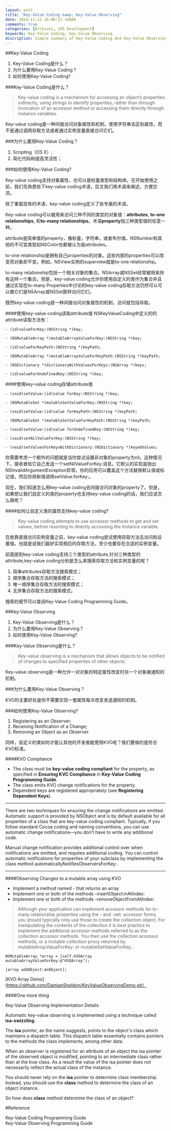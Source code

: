 ```yaml
---
layout: post
title: "Key-Value Coding &amp; Key-Value Observing"
date: 2014-11-12 16:06:13 +0800
comments: true
categories: [Archives, iOS Development]
keywords: Key-Value Coding, Key-Value Observing
discription: Simple summary of Key-Value Coding And Key-Value Observing
---
```

##Key-Value Coding
1. Key-Value Coding是什么？
2. 为什么要用Key-Value Coding？
3. 如何使用Key-Value Coding?


###Key-Value Coding是什么？
> Key-value coding is a mechanism for accessing an object’s properties indirectly, using strings to identify properties, rather than through invocation of an accessor method or accessing them directly through instance variables.

Key-value coding是一种间接访问对象属性和机制，使用字符串去区别属性，而不是通过调用存取方法或者通过实例变量直接访问它们。


###为什么要用Key-Value Coding？
1. Scripting（OS X）;
2. 简化代码和提高灵活性；

###如何使用Key-Value Coding?

Key-value coding支持对象属性，也可以是标量类型和结构体。在开始使用之前，我们先熟悉些下key-value coding术语，后文我们用术语来阐述，方便交流。

除了重载现有的术语，key-value coding定义了些专属的术语。

Key-value coding可以被用来访问三种不同的类型的对象值：**attributes**, **to-one relationships**, 和**to-many relationships**。术语**property**指三种类型值的任意一种。

attribute是简单值的property，像标量，字符串，或者布尔值。NSNumber和其他的不可变类型如NSColor也都被认为是attributes。

to-one relationship是拥有自己properties的对象。这些内部的properties可以改变而对象却不变。例如，NSView实例的superview就是to-one relationship。

to-many relationship包括一个相关对象的集合。NSArray或NSSet经常被用来持有这样一个集合。但是，key-value coding允许你使用自定义的类作为集合并且通过实现在to-many Properties中讨论的key-value coding存取方法仍然可以可以像它们是NSArray或NSSet那样访问它们。

既然key-value coding是一种间接访问对象属性的机制，访问就包括存取。

<!-- more -->

####使用key-value coding读取attribute值
NSKeyValueCoding中定义的的attribute读取方法有：

```
- (id)valueForKey:(NSString *)key;

- (NSMutableArray *)mutableArrayValueForKey:(NSString *)key;

- (id)valueForKeyPath:(NSString *)keyPath;

- (NSMutableArray *)mutableArrayValueForKeyPath:(NSString *)keyPath;

- (NSDictionary *)dictionaryWithValuesForKeys:(NSArray *)keys;

- (id)valueForUndefinedKey:(NSString *)key;

```

####使用key-value coding存储attribute值

```
- (void)setValue:(id)value forKey:(NSString *)key;

- (NSMutableSet *)mutableSetValueForKey:(NSString *)key;

- (void)setValue:(id)value forKeyPath:(NSString *)keyPath;

- (NSMutableSet *)mutableSetValueForKeyPath:(NSString *)keyPath;

- (void)setValue:(id)value forUndefinedKey:(NSString *)key;

- (void)setNilValueForKey:(NSString *)key;

- (void)setValuesForKeysWithDictionary:(NSDictionary *)keyedValues;

```

你需要考虑一个额外的问题就是当你尝试设置非对象的property为nil。这种情况下，接收者给它自己发送一个setNilValueForKey:消息。它默认的实现是抛出NSInvalidArgumentException异常。你的应用可以覆盖这个方法替换默认值或标记值，然后你用新值调用setValue:forKey:。

现在，我们知道怎么用key-value coding去间接访问对象的property了。但是，如果想让我们自定义的类的property也支持key-value coding的话，我们应该怎么做呢？

####如何让自定义类的属性支持key-value coding?

>Key-value coding attempts to use accessor methods to get and set values, before resorting to directly accessing the instance variable.

在依靠直接访问实例变量之前，key-value coding尝试使用存取方法去访问和设置值。也就是说我们最好实现相应的存取方法，至少也要存在合适的实例变量。

前面提到key-value coding支持三个类型的attribute,针对三种类型的attribute,key-value coding分别是怎么来搜索存取方法和实例变量的呢？

1. 简单attributes存取方法搜索模式；
2. 顺序集合存取方法的搜索模式；
3. 唯一顺序集合存取方法的搜索模式；
4. 无序集合存取方法的搜索模式。

搜索的细节可以查阅Key-Value Coding Programming Guide。


##Key-Value Observing

1. Key-Value Observing是什么？
2. 为什么要用Key-Value Observing？
3. 如何使用Key-Value Observing?

###Key-Value Observing是什么？

>Key-value observing is a mechanism that allows objects to be notified of changes to specified properties of other objects.

Key-value observing是一种允许一对对象的特定属性改变时另一个对象被通知的机制。


###为什么要用Key-Value Observing？

KVO的主要好处是你不需要实现一套属性每次改变发送通知的机制。

###如何使用Key-Value Observing?

1. Registering as an Observer;
2. Receiving Notification of a Change;
3. Removing an Object as an Observer.

同样，自定义的类如何才能让其他的开发者能使用KVO呢？我们要做的是符合KVO标准。

####KVO Compliance

* The class must be **key-value coding compliant** for the property, as specified in **Ensuring KVC Compliance** in **Key-Value Coding Programming Guide**.
* The class emits KVO change notifications for the property.
* Dependent keys are registered appropriately (see **Registering Dependent Keys**).

---
There are two techniques for ensuring the change notifications are emitted. Automatic support is provided by NSObject and is by default available for all properties of a class that are key-value coding compliant. Typically, if you follow standard Cocoa coding and naming conventions, you can use automatic change notifications—you don’t have to write any additional code.

Manual change notification provides additional control over when notifications are emitted, and requires additional coding. You can control automatic notifications for properties of your subclass by implementing the class method automaticallyNotifiesObserversForKey:.

---

####Observing Changes to a mutable array using KVO

* Implement a method named -<key> that returns an array
* Implement one or both of the methods -insertObject:in<Key>AtIndex:
* Implement one or both of the methods -removeObjectFrom<Key>AtIndex:

> Although your application can implement accessor methods for to-many relationship properties using the -<key> and -set<Key>: accessor forms, you should typically only use those to create the collection object. For manipulating the contents of the collection it is best practice to implement the additional accessor methods referred to as the collection accessor methods. You then use the collection accessor methods, or a mutable collection proxy returned by mutableArrayValueForKey: or mutableSetValueForKey:.

```
NSMutableArray *array = [self.KVOArray mutableArrayValueForKey:@"KVOArray"];
        
[array addObject:anObject];
```

[KVO Array Demo](https://github.com/DamianSheldon/KeyValueObservingDemo.git）

####One more thing

Key-Value Observing Implementation Details

Automatic key-value observing is implemented using a technique called **isa-swizzling**.

The **isa** pointer, as the name suggests, points to the object's class which maintains a dispatch table. This dispatch table essentially contains pointers to the methods the class implements, among other data.

When an observer is registered for an attribute of an object the isa pointer of the observed object is modified, pointing to an intermediate class rather than at the true class. As a result the value of the isa pointer does not necessarily reflect the actual class of the instance.

You should never rely on the **isa** pointer to determine class membership. Instead, you should use the **class** method to determine the class of an object instance.

So how does **class** method determine the class of an object?


#Reference

Key-Value Coding Programming Guide   
Key-Value Observing Programming Guide


